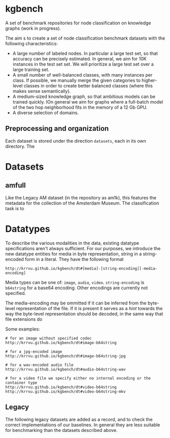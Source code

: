 # kgbench

A set of benchmark repositories for node classification on knowledge graphs (work in progress). 

The aim s to create a set of node classification benchmark datasets with the following characteristics:

* A large number of labeled nodes. In particular a large test set, so that accuracy can be precisely estimated. In general, we aim for 10K instances in the test set set. We will prioritize a large test set over a large training set.
* A small number of well-balanced classes, with many instances per class. If possible, we manually merge the given categories to higher-level classes in order to create better balanced classes (where this makes sense semantically). 
* A medium-sized knowledge graph, so that ambitious models can be trained quickly. IOn general we aim for graphs where a full-batch model of the two hop neighborhood fits in the memory of a 12 Gb GPU.
* A diverse selection of domains.  

 

## Preprocessing and organization

Each dataset is stored under the direction `datasets`, each in its own directory. The  

# Datasets

## amfull

Like the Legacy AM dataset (in the repository as am1k), this features the metadata for the collection of the Amsterdam Museum. The classification task is to 


# Datatypes

To describe the various modalities in the data, existing datatype specifications aren't always sufficient. For our 
purposes, we introduce the new datatype entities for media in byte representation, string in a string-encoded form in a 
literal. They have the following format

```http://krrvu.github.io/kgbench/dt#[media]-[string-encoding][-media-encoding]```

Media types can be one of: `image`, `audio`, `video`. `string-encoding` is `b64string` for a base64 encoding. Other encodings are currently not specified.

The media-encoding may be ommitted if it can be inferred from the byte-level representation of the file. If it is present 
it serves as a _hint_ towards the way the byte-level representation should be decoded, in the same way that file extensions do

Some examples:
```
# for an image without specified codec
http://krrvu.github.io/kgbench/dt#image-b64string

# for a jpg-encoded image
http://krrvu.github.io/kgbench/dt#image-b64string-jpg

# for a wav-encoded audio file
http://krrvu.github.io/kgbench/dt#audio-b64string-wav

# for a video file we specify either no internal encoding or the container type
http://krrvu.github.io/kgbench/dt#video-b64string
http://krrvu.github.io/kgbench/dt#video-b64string-mkv
```

## Legacy

The following legacy datasets are added as a record, and to check the correct implementations of our baselines. In general they are less suitable for benchmarking than the datasets described above. 